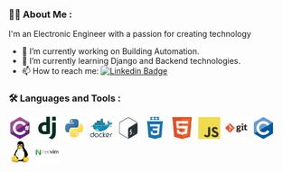 ### :man_technologist: About Me :

I'm an Electronic Engineer with a passion for creating technology

- 🔭 I’m currently working on Building Automation.
- 🌱 I’m currently learning Django and Backend technologies.
- :mailbox: How to reach me: [![Linkedin Badge](https://img.shields.io/badge/-johan-blue?style=flat&logo=Linkedin&logoColor=white)](https://www.linkedin.com/in/johan-suarez-largo-a9980499/)

### 🛠 Languages and Tools :
<div>
  <img src="https://github.com/devicons/devicon/blob/master/icons/csharp/csharp-original.svg" title="csharp" **alt="csharp" width="40" height="40" />&nbsp;
  <img src="https://github.com/devicons/devicon/blob/master/icons/django/django-plain.svg" title="django" **alt="django" width="40" height="40" />&nbsp;
  <img src="https://github.com/devicons/devicon/blob/master/icons/python/python-original.svg" title="python" **alt="python" width="40" height="40"/>&nbsp;
  <img src="https://github.com/devicons/devicon/blob/master/icons/docker/docker-original-wordmark.svg" title="docker" **alt="docker" width="40" height="40"/>&nbsp;
  <img src="https://github.com/devicons/devicon/blob/master/icons/bash/bash-original.svg" title="bash" with="40" height="40" />&nbsp;
  <img src="https://github.com/devicons/devicon/blob/master/icons/css3/css3-plain-wordmark.svg"  title="CSS3" alt="CSS" width="40" height="40" />&nbsp;
  <img src="https://github.com/devicons/devicon/blob/master/icons/html5/html5-original.svg" title="HTML5" alt="HTML" width="40" height="40" />&nbsp;
  <img src="https://github.com/devicons/devicon/blob/master/icons/javascript/javascript-original.svg" title="JavaScript" alt="JavaScript" width="40" height="40" />&nbsp;
  <img src="https://github.com/devicons/devicon/blob/master/icons/git/git-original-wordmark.svg" title="Git" **alt="Git" width="40" height="40" />&nbsp;
  <img src="https://github.com/devicons/devicon/blob/master/icons/c/c-original.svg" title="C" **alt="C" width="40" height="40" />&nbsp;
  <img src="https://github.com/devicons/devicon/blob/master/icons/linux/linux-original.svg" title="C" **alt="C" width="40" height="40" />&nbsp;
  <img src="https://github.com/devicons/devicon/blob/master/icons/neovim/neovim-original-wordmark.svg" title="csharp" **alt="csharp" width="40" height="40" />&nbsp;
</div>
